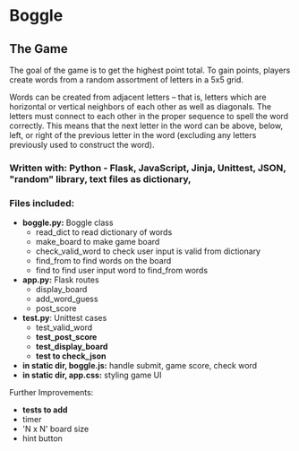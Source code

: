 # Boggle

## The Game
The goal of the game is to get the highest point total. To gain points, players create words from a random assortment of letters in a 5x5 grid. 

Words can be created from adjacent letters – that is, letters which are horizontal or vertical neighbors of each other as well as diagonals. The letters must connect to each other in the proper sequence to spell the word correctly. This means that the next letter in the word can be above, below, left, or right of the previous letter in the word (excluding any letters previously used to construct the word).

### Written with: Python - Flask, JavaScript, Jinja, Unittest, JSON, "random" library, text files as dictionary, 

### Files included:
- **boggle.py:** Boggle class 
  - read_dict to read dictionary of words
  - make_board to make game board
  - check_valid_word to check user input is valid from dictionary
  - find_from to find words on the board
  - find to find user input word to find_from words
- **app.py:** Flask routes
  - display_board
  - add_word_guess
  - post_score
- **test.py**: Unittest cases
  - test_valid_word
  - __test_post_score__
  - __test_display_board__
  - __test to check_json__
- **in static dir, boggle.js:** handle submit, game score, check word
- **in static dir, app.css:** styling game UI

Further Improvements:
- __tests to add__
- timer
- 'N x N' board size
- hint button
